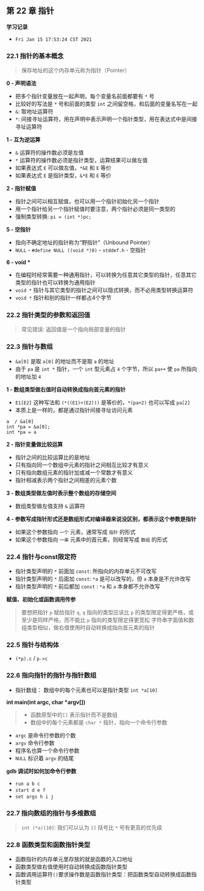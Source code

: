 ## 第 22 章 指针

**学习记录**

* `Fri Jan 15 17:53:24 CST 2021`

### 22.1 指针的基本概念

> 保存地址的这个内存单元称为指针（Pointer）

**0 - 声明语法**

* 把多个指针变量放在一起声明，每个变量名前面都要有 `*` 号
* 比较好的写法是 `*` 号和前面的类型 `int` 之间留空格，和后面的变量名写在一起
* `&`: 取地址运算符
* `*`: 间接寻址运算符，用在声明中表示声明一个指针类型，用在表达式中是间接寻址运算符

**1 - 互为逆运算**

* `&` 运算符的操作数必须是左值
* `*` 运算符的操作数必须是指针类型，运算结果可以做左值
* 如果表达式 `E` 可以做左值，`*&E` 和 `E` 等价
* 如果表达式 `E` 是指针类型，`&*E` 和 `E` 等价

**2 - 指针赋值**

* 指针之间可以相互赋值，也可以用一个指针初始化另一个指针
* 用一个指针给另一个指针赋值时要注意，两个指针必须是同一类型的
* 强制类型转换: `pi = (int *)pc;`

**5 - 空指针**

* 指向不确定地址的指针称为“野指针”（Unbound Pointer）
* `NULL` - `#define NULL ((void *)0)` - `stddef.h` - 空指针

**6 - void \***

* 在编程时经常需要一种通用指针，可以转换为任意其它类型的指针，任意其它类型的指针也可以转换为通用指针
* `void *` 指针与其它类型的指针之间可以隐式转换，而不必用类型转换运算符
* `void *` 指针和别的指针一样都占4个字节

### 22.2 指针类型的参数和返回值

> 常见错误: 返回值是一个指向局部变量的指针

### 22.3 指针与数组


* `&a[0]` 是取 `a[0]` 的地址而不是取 `a` 的地址
* 由于 `pa` 是 `int *` 指针，一个 `int` 型元素占 `4` 个字节，所以 `pa++` 使 `pa` 所指向的地址加 `4`



**1 - 数组类型做右值时自动转换成指向首元素的指针**

* `E1[E2]` 这种写法和 `(*((E1)+(E2)))` 是等价的，`*(pa+2)` 也可以写成 `pa[2]`
* 本质上是一样的，都是通过指针间接寻址访问元素

```
a  / &a[0]
int *pa = &a[0];
int *pa = a
```

**2 - 指针变量做比较运算**

* 指针之间的比较运算比的是地址
* 只有指向同一个数组中元素的指针之间相互比较才有意义
* 只有指向数组元素的指针加或减一个常数才有意义
* 指针相减表示两个指针之间相差的元素个数

**3 - 数组类型做左值时表示整个数组的存储空间**

* 数组类型做左值支持 `&` 运算符

**4 - 参数写成指针形式还是数组形式对编译器来说没区别，都表示这个参数是指针**

* 如果这个参数指向 `一个` 元素，通常写成 `指针` 的形式
* 如果这个参数指向 `一串` 元素中的首元素，则经常写成 `数组` 的形式

### 22.4 指针与const限定符

* 指针类型声明的 `*` 前面加 `const`: 所指向的内存单元不可改写
* 指针类型声明的 `*` 后面加 `const`:  `*a` 是可以改写的，但 `a` 本身是不允许改写
* 指针类型声明的 `*` 前后都加 `const` :  `*a` 和 `a` 本身都不允许改写

**赋值、初始化或函数调用传参**

> 要想把指针 `p` 赋给指针 `q`,  `q` 指向的类型应该比 `p` 的类型限定得更严格，或至少是同样严格，而不能比 `p` 指向的类型限定得更宽松
> 字符串字面值和数组类型相似，做右值使用时自动转换成指向首元素的指针

### 22.5 指针与结构体

* `(*p).c` / `p->c`

### 22.6 指向指针的指针与指针数组

* 指针数组： 数组中的每个元素也可以是指针类型 `int *a[10]`

**int main(int argc, char \*argv[])**

> * 函数原型中的`[]` 表示指针而不是数组
>  * 数组中的每个元素都是 `char *` 指针，指向一个命令行参数

* `argc` 是命令行参数的个数
* `argv` 命令行参数
* 程序名也算一个命令行参数
* `NULL` 标识着 `argv` 的结尾

**gdb 调试时如何加命令行参数**

* `run a b c`
* `start d e f`
* `set args h i j`


### 22.7 指向数组的指针与多维数组

> `int (*a)[10]`: 我们可以认为 `[]` 括号比 `*` 号有更高的优先级


### 22.8 函数类型和函数指针类型

* 函数指针的内存单元里存放的就是函数的入口地址
* 函数类型做右值使用时自动转换成函数指针类型
* 函数调用运算符`()`要求操作数是函数指针类型：把函数类型自动转换成函数指针类型

